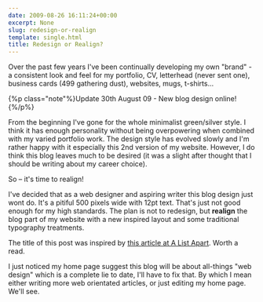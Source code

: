```yaml
---
date: 2009-08-26 16:11:24+00:00
excerpt: None
slug: redesign-or-realign
template: single.html
title: Redesign or Realign?
---
```


Over the past few years I've been continually developing my own "brand" - a consistent look and feel for my portfolio, CV, letterhead (never sent one), business cards (499 gathering dust), websites, mugs, t-shirts...



{%p class="note"%}Update 30th August 09 - New blog design online!{%/p%}

From the beginning I've gone for the whole minimalist green/silver style. I think it has enough personality without being overpowering when combined with my varied portfolio work. The design style has evolved slowly and I'm rather happy with it especially this 2nd version of my website. However, I do think this blog leaves much to be desired (it was a slight after thought that I should be writing about my career choice).

So – it's time to realign!

I've decided that as a web designer and aspiring writer this blog design just wont do. It's a pitiful 500 pixels wide with 12pt text. That's just not good enough for my high standards. The plan is not to redesign, but **realign** the blog part of my website with a new inspired layout and some traditional typography treatments.

The title of this post was inspired by [this article at A List Apart](http://www.alistapart.com/articles/redesignrealign). Worth a read.

I just noticed my home page suggest this blog will be about all-things "web design" which is a complete lie to date, I'll have to fix that. By which I mean either writing more web orientated articles, or just editing my home page. We'll see.
